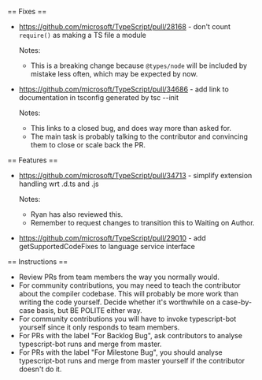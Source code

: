 == Fixes ==
* https://github.com/microsoft/TypeScript/pull/28168 - don't count `require()` as making a TS file a module

  Notes:
  - This is a breaking change because `@types/node` will be included by mistake less often, which may be expected by now.

* https://github.com/microsoft/TypeScript/pull/34686 - add link to documentation in tsconfig generated by tsc --init

  Notes:
  - This links to a closed bug, and does way more than asked for.
  - The main task is probably talking to the contributor and convincing them to close or scale back the PR.

== Features ==

* https://github.com/microsoft/TypeScript/pull/34713 - simplify extension handling wrt .d.ts and .js

  Notes:
  - Ryan has also reviewed this.
  - Remember to request changes to transition this to Waiting on Author.
* https://github.com/microsoft/TypeScript/pull/29010 - add getSupportedCodeFixes to language service interface


== Instructions ==

* Review PRs from team members the way you normally would.
* For community contributions, you may need to teach the contributor about the compiler codebase. This will probably be more work than writing the code yourself. Decide whether it's worthwhile on a case-by-case basis, but BE POLITE either way.
* For community contributions you will have to invoke typescript-bot yourself since it only responds to team members.
* For PRs with the label "For Backlog Bug", ask contributors to analyse typescript-bot runs and merge from master.
* For PRs with the label "For Milestone Bug", you should analyse typescript-bot runs and merge from master yourself if the contributor doesn't do it.
